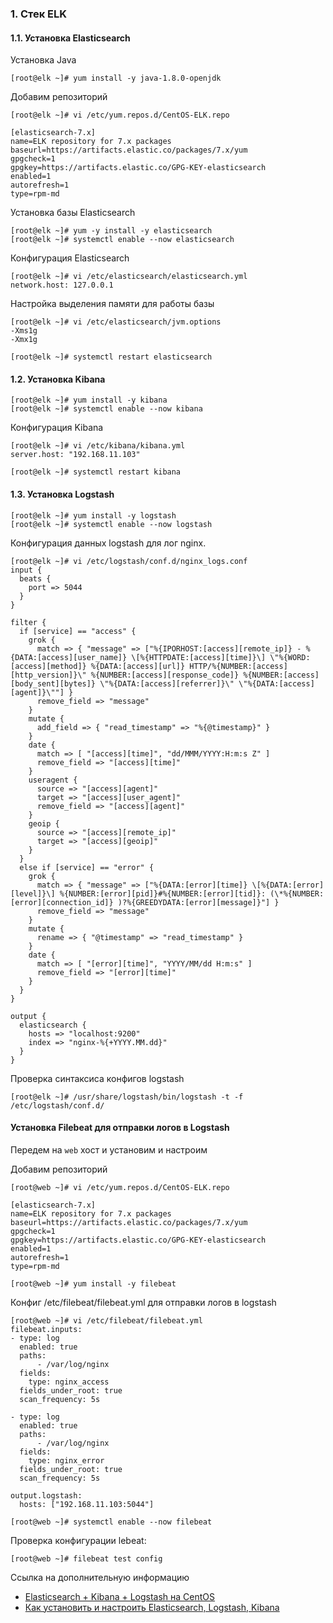 ### 1. Стек ELK

#### 1.1. Установка Elasticsearch

Установка Java
```
[root@elk ~]# yum install -y java-1.8.0-openjdk
```
Добавим репозиторий
```
[root@elk ~]# vi /etc/yum.repos.d/CentOS-ELK.repo

[elasticsearch-7.x]
name=ELK repository for 7.x packages
baseurl=https://artifacts.elastic.co/packages/7.x/yum
gpgcheck=1
gpgkey=https://artifacts.elastic.co/GPG-KEY-elasticsearch
enabled=1
autorefresh=1
type=rpm-md
```
Установка базы Elasticsearch

```
[root@elk ~]# yum -y install -y elasticsearch
[root@elk ~]# systemctl enable --now elasticsearch
```
Конфигурация Elasticsearch
```
[root@elk ~]# vi /etc/elasticsearch/elasticsearch.yml
network.host: 127.0.0.1
```
Настройка выделения памяти для работы базы
```
[root@elk ~]# vi /etc/elasticsearch/jvm.options
-Xms1g
-Xmx1g
```
```
[root@elk ~]# systemctl restart elasticsearch
```

#### 1.2. Установка Kibana
```
[root@elk ~]# yum install -y kibana
[root@elk ~]# systemctl enable --now kibana
```
Конфигурация Kibana
```
[root@elk ~]# vi /etc/kibana/kibana.yml
server.host: "192.168.11.103"
```
```
[root@elk ~]# systemctl restart kibana
```

#### 1.3. Установка Logstash
```
[root@elk ~]# yum install -y logstash
[root@elk ~]# systemctl enable --now logstash
```

Конфигурация данных logstash для лог nginx.
```
[root@elk ~]# vi /etc/logstash/conf.d/nginx_logs.conf
input {
  beats {
    port => 5044
  }
}

filter {
  if [service] == "access" {
    grok {
      match => { "message" => ["%{IPORHOST:[access][remote_ip]} - %{DATA:[access][user_name]} \[%{HTTPDATE:[access][time]}\] \"%{WORD:[access][method]} %{DATA:[access][url]} HTTP/%{NUMBER:[access][http_version]}\" %{NUMBER:[access][response_code]} %{NUMBER:[access][body_sent][bytes]} \"%{DATA:[access][referrer]}\" \"%{DATA:[access][agent]}\""] }
      remove_field => "message"
    }
    mutate {
      add_field => { "read_timestamp" => "%{@timestamp}" }
    }
    date {
      match => [ "[access][time]", "dd/MMM/YYYY:H:m:s Z" ]
      remove_field => "[access][time]"
    }
    useragent {
      source => "[access][agent]"
      target => "[access][user_agent]"
      remove_field => "[access][agent]"
    }
    geoip {
      source => "[access][remote_ip]"
      target => "[access][geoip]"
    }
  }
  else if [service] == "error" {
    grok {
      match => { "message" => ["%{DATA:[error][time]} \[%{DATA:[error][level]}\] %{NUMBER:[error][pid]}#%{NUMBER:[error][tid]}: (\*%{NUMBER:[error][connection_id]} )?%{GREEDYDATA:[error][message]}"] }
      remove_field => "message"
    }
    mutate {
      rename => { "@timestamp" => "read_timestamp" }
    }
    date {
      match => [ "[error][time]", "YYYY/MM/dd H:m:s" ]
      remove_field => "[error][time]"
    }
  }
}

output {
  elasticsearch {
    hosts => "localhost:9200"
    index => "nginx-%{+YYYY.MM.dd}"
  }
}
```
Проверка синтаксиса конфигов logstash
```
[root@elk ~]# /usr/share/logstash/bin/logstash -t -f /etc/logstash/conf.d/
```


#### Установка Filebeat для отправки логов в Logstash

Передем на `web` хост и установим и настроим

Добавим репозиторий
```
[root@web ~]# vi /etc/yum.repos.d/CentOS-ELK.repo

[elasticsearch-7.x]
name=ELK repository for 7.x packages
baseurl=https://artifacts.elastic.co/packages/7.x/yum
gpgcheck=1
gpgkey=https://artifacts.elastic.co/GPG-KEY-elasticsearch
enabled=1
autorefresh=1
type=rpm-md
```
```
[root@web ~]# yum install -y filebeat
```

Конфиг /etc/filebeat/filebeat.yml для отправки логов в logstash
```
[root@web ~]# vi /etc/filebeat/filebeat.yml
filebeat.inputs:
- type: log
  enabled: true
  paths:
      - /var/log/nginx
  fields:
    type: nginx_access
  fields_under_root: true
  scan_frequency: 5s
  
- type: log
  enabled: true
  paths:
      - /var/log/nginx
  fields:
    type: nginx_error
  fields_under_root: true
  scan_frequency: 5s

output.logstash:
  hosts: ["192.168.11.103:5044"]
```
```
[root@web ~]# systemctl enable --now filebeat
```

Проверка конфигурации lebeat:
```
[root@web ~]# filebeat test config
```

Ссылка на дополнительную информацию
- [Elasticsearch + Kibana + Logstash на CentOS](https://www.dmosk.ru/instruktions.php?object=elk-centos)
- [Как установить и настроить Elasticsearch, Logstash, Kibana](https://serveradmin.ru/ustanovka-i-nastroyka-elasticsearch-logstash-kibana-elk-stack/)

